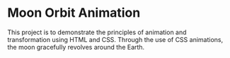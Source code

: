 # Moon Orbit Animation
This project is to demonstrate the principles of animation and transformation using HTML and CSS.
Through the use of CSS animations, the moon gracefully revolves around the Earth. 

